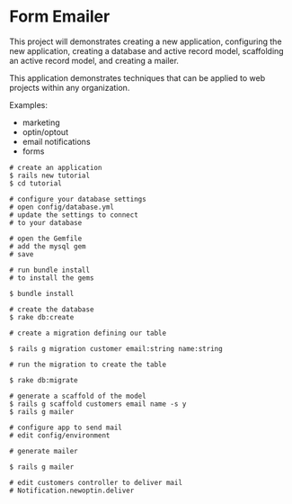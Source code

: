 # Form Emailer

This project will demonstrates creating a new application, configuring the new application, creating a database and active record model, scaffolding an active record model, and creating a mailer.    

This application demonstrates techniques that can be applied to web projects within any organization. 

Examples:
- marketing 
- optin/optout
- email notifications
- forms


```
# create an application
$ rails new tutorial
$ cd tutorial

# configure your database settings
# open config/database.yml 
# update the settings to connect
# to your database

# open the Gemfile 
# add the mysql gem
# save

# run bundle install
# to install the gems

$ bundle install 

# create the database
$ rake db:create

# create a migration defining our table

$ rails g migration customer email:string name:string

# run the migration to create the table

$ rake db:migrate

# generate a scaffold of the model
$ rails g scaffold customers email name -s y
$ rails g mailer

# configure app to send mail
# edit config/environment

# generate mailer

$ rails g mailer 

# edit customers controller to deliver mail
# Notification.newoptin.deliver



```
